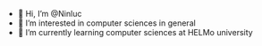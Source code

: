 - 👋 Hi, I’m @Ninluc
- 👀 I’m interested in computer sciences in general
- 🌱 I’m currently learning computer sciences at HELMo university
